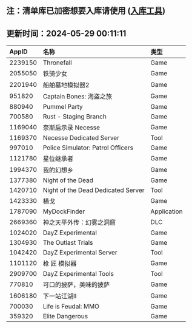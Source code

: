## 注：清单库已加密想要入库请使用 ([入库工具](https://github.com/BlankTMing/ManifestAutoUpdate/releases))

## 更新时间：2024-05-29 00:11:11
| AppID | 名称 | 类型  |
| :-------------------- | :----------------------------- | :----------- |
| 2239150 | Thronefall| Game |
| 2055050 |   铁骑少女| Game |
| 2201940 | 船舶墓地模拟器2| Game |
| 951820 | Captain Bones: 海盗之旅| Game |
| 880940 | Pummel Party| Game |
| 700580 | Rust - Staging Branch| Game |
| 1169040 | 奈斯启示录 Necesse| Game |
| 1169370 | Necesse Dedicated Server| Tool |
| 997010 | Police Simulator: Patrol Officers| Game |
| 1121780 | 星位继承者| Game |
| 1994370 | 我的幻想乡| Game |
| 1377380 | Night of the Dead| Game |
| 1420710 | Night of the Dead Dedicated Server| Tool |
| 1423330 | 横戈| Game |
| 1787090 | MyDockFinder| Application |
| 2669360 | 神之天平外传：幻雾之洞窟| DLC |
| 1024020 | DayZ Experimental| Game |
| 1304930 | The Outlast Trials| Game |
| 1042420 | DayZ Experimental Server| Tool |
| 1101120 | 枪 匠 模拟器| Game |
| 2909700 | DayZ Experimental Tools| Tool |
| 770810 | 可口的披萨，美味的披萨| Game |
| 1606180 | 下一站江湖Ⅱ| Game |
| 700030 | Life is Feudal: MMO| Game |
| 359320 | Elite Dangerous| Game |
